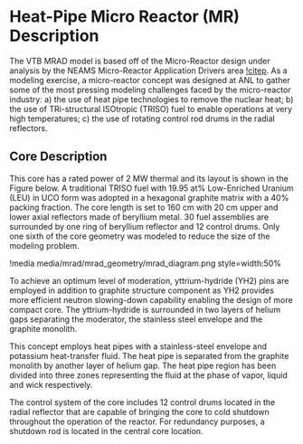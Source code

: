 # Heat-Pipe Micro Reactor (MR) Description

The VTB MRAD model is based off of the Micro-Reactor design under analysis by the NEAMS Micro-Reactor Application Drivers area [!citep](Stauff2021). As a modeling exercise, a micro-reactor concept was designed at ANL to gather some of the most pressing modeling challenges faced by the micro-reactor industry: a) the use of heat pipe technologies to remove the nuclear heat; b) the use of TRi-structural ISOtropic (TRISO) fuel to enable operations at very high temperatures; c) the use of rotating control rod drums in the radial reflectors. 

## Core Description

This core has a rated power of 2 MW thermal and its layout is shown in the Figure below. A traditional TRISO fuel with 19.95 at% Low-Enriched Uranium (LEU) in UCO form was adopted in a hexagonal graphite matrix with a 40% packing fraction. The core length is set to 160 cm with 20 cm upper and lower axial reflectors made of beryllium metal. 30 fuel assemblies are surrounded by one ring of beryllium reflector and 12 control drums. Only one sixth of the core geometry was modeled to reduce the size of the modeling problem. 

!media media/mrad/mrad_geometry/mrad_diagram.png
       style=width:50%

To achieve an optimum level of moderation, yttrium-hydride (YH2) pins are employed in addition to graphite structure component as YH2 provides more efficient neutron slowing-down capability enabling the design of more compact core. The yttrium-hydride is surrounded in two layers of helium gaps separating the moderator, the stainless steel envelope and the graphite monolith. 

This concept employs heat pipes with a stainless-steel envelope and potassium heat-transfer fluid. The heat pipe is separated from the graphite monolith by another layer of helium gap. The heat pipe region has been divided into three zones representing the fluid at the phase of vapor, liquid and wick respectively. 

The control system of the core includes 12 control drums located in the radial reflector that are capable of bringing the core to cold shutdown throughout the operation of the reactor. For redundancy purposes, a shutdown rod is located in the central core location.
